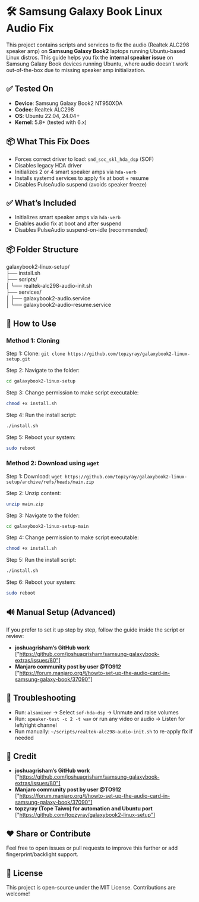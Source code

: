 # 🛠️ Samsung Galaxy Book Linux Audio Fix

This project contains scripts and services to fix the audio (Realtek ALC298 speaker amp) on **Samsung Galaxy Book2** laptops running Ubuntu-based Linux distros. This guide helps you fix the **internal speaker issue** on Samsung Galaxy Book devices running Ubuntu, where audio doesn't work out-of-the-box due to missing speaker amp initialization.

## ✅ Tested On

- **Device**: Samsung Galaxy Book2 NT950XDA
- **Codec**: Realtek ALC298
- **OS**: Ubuntu 22.04, 24.04+
- **Kernel**: 5.8+ (tested with 6.x)

## 📦 What This Fix Does

- Forces correct driver to load: `snd_soc_skl_hda_dsp` (SOF)
- Disables legacy HDA driver
- Initializes 2 or 4 smart speaker amps via `hda-verb`
- Installs systemd services to apply fix at boot + resume
- Disables PulseAudio suspend (avoids speaker freeze)

## ✅ What’s Included

- Initializes smart speaker amps via `hda-verb`
- Enables audio fix at boot and after suspend
- Disables PulseAudio suspend-on-idle (recommended)

## 📦 Folder Structure

galaxybook2-linux-setup/ <br />
├── install.sh <br />
├── scripts/ <br />
│ └── realtek-alc298-audio-init.sh <br />
├── services/ <br />
│ ├── galaxybook2-audio.service <br />
│ └── galaxybook2-audio-resume.service <br />

## 🚀 How to Use

### Method 1: Cloning

Step 1: Clone: `git clone https://github.com/topzyray/galaxybook2-linux-setup.git`

Step 2: Navigate to the folder:

```bash
cd galaxybook2-linux-setup
```

Step 3: Change permission to make script executable:

```bash
chmod +x install.sh
```

Step 4: Run the install script:

```bash
./install.sh
```

Step 5: Reboot your system:

```bash
sudo reboot
```

### Method 2: Download using `wget`

Step 1: Download: `wget https://github.com/topzyray/galaxybook2-linux-setup/archive/refs/heads/main.zip`

Step 2: Unzip content:

```bash
unzip main.zip
```

Step 3: Navigate to the folder:

```bash
cd galaxybook2-linux-setup-main
```

Step 4: Change permission to make script executable:

```bash
chmod +x install.sh
```

Step 5: Run the install script:

```bash
./install.sh
```

Step 6: Reboot your system:

```bash
sudo reboot
```

## 🔊 Manual Setup (Advanced)

If you prefer to set it up step by step, follow the guide inside the script or review:

- **joshuagrisham’s GitHub work** ["https://github.com/joshuagrisham/samsung-galaxybook-extras/issues/80"]
- **Manjaro community post by user @TO912** ["https://forum.manjaro.org/t/howto-set-up-the-audio-card-in-samsung-galaxy-book/37090"]

## 🧪 Troubleshooting

- Run: `alsamixer` → Select `sof-hda-dsp` → Unmute and raise volumes
- Run: `speaker-test -c 2 -t wav` or run any video or audio → Listen for left/right channel
- Run manually: `~/scripts/realtek-alc298-audio-init.sh` to re-apply fix if needed

## 🙌 Credit

- **joshuagrisham’s GitHub work** ["https://github.com/joshuagrisham/samsung-galaxybook-extras/issues/80"]
- **Manjaro community post by user @TO912** ["https://forum.manjaro.org/t/howto-set-up-the-audio-card-in-samsung-galaxy-book/37090"]
- **topzyray (Tope Taiwo) for automation and Ubuntu port** ["https://github.com/topzyray/galaxybook2-linux-setup"]

## ❤️ Share or Contribute

Feel free to open issues or pull requests to improve this further or add fingerprint/backlight support.

## 📝 License

This project is open-source under the MIT License. Contributions are welcome!
